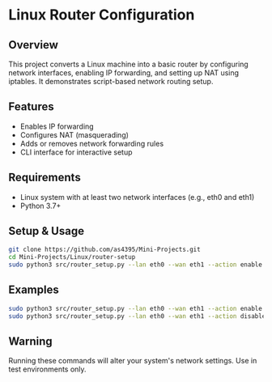 # Linux Router Configuration

## Overview
This project converts a Linux machine into a basic router by configuring network interfaces, enabling IP forwarding, and setting up NAT using iptables. It demonstrates script-based network routing setup.

## Features
- Enables IP forwarding
- Configures NAT (masquerading)
- Adds or removes network forwarding rules
- CLI interface for interactive setup

## Requirements
- Linux system with at least two network interfaces (e.g., eth0 and eth1)
- Python 3.7+

## Setup & Usage
```bash
git clone https://github.com/as4395/Mini-Projects.git
cd Mini-Projects/Linux/router-setup
sudo python3 src/router_setup.py --lan eth0 --wan eth1 --action enable
```

## Examples
```bash
sudo python3 src/router_setup.py --lan eth0 --wan eth1 --action enable
sudo python3 src/router_setup.py --lan eth0 --wan eth1 --action disable
```

## Warning
Running these commands will alter your system's network settings. Use in test environments only.
